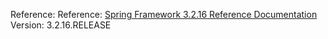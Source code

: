Reference: Reference: [Spring Framework 3.2.16 Reference Documentation](http://docs.spring.io/spring/docs/3.2.16.RELEASE/spring-framework-reference/htmlsingle/) 
Version: 3.2.16.RELEASE
